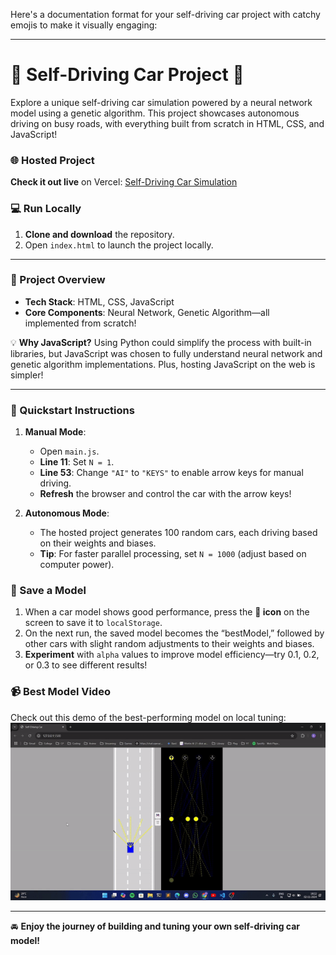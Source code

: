 Here's a documentation format for your self-driving car project with catchy emojis to make it visually engaging:

---

# 🚗 Self-Driving Car Project 🚗

Explore a unique self-driving car simulation powered by a neural network model using a genetic algorithm. This project showcases autonomous driving on busy roads, with everything built from scratch in HTML, CSS, and JavaScript!

### 🌐 Hosted Project
**Check it out live** on Vercel: [Self-Driving Car Simulation](https://self-driving-car-rose.vercel.app/)

### 💻 Run Locally
1. **Clone and download** the repository.
2. Open `index.html` to launch the project locally.

---

### 🔧 Project Overview
- **Tech Stack**: HTML, CSS, JavaScript
- **Core Components**: Neural Network, Genetic Algorithm—all implemented from scratch!
  
💡 **Why JavaScript?**
Using Python could simplify the process with built-in libraries, but JavaScript was chosen to fully understand neural network and genetic algorithm implementations. Plus, hosting JavaScript on the web is simpler! 

---

### 🚀 Quickstart Instructions
1. **Manual Mode**:
   - Open `main.js`.
   - **Line 11**: Set `N = 1`.
   - **Line 53**: Change `"AI"` to `"KEYS"` to enable arrow keys for manual driving.
   - **Refresh** the browser and control the car with the arrow keys!

2. **Autonomous Mode**:
   - The hosted project generates 100 random cars, each driving based on their weights and biases.
   - **Tip**: For faster parallel processing, set `N = 1000` (adjust based on computer power).

### 💾 Save a Model
1. When a car model shows good performance, press the **💾 icon** on the screen to save it to `localStorage`.
2. On the next run, the saved model becomes the “bestModel,” followed by other cars with slight random adjustments to their weights and biases.
3. **Experiment** with `alpha` values to improve model efficiency—try 0.1, 0.2, or 0.3 to see different results!

### 📹 Best Model Video
Check out this demo of the best-performing model on local tuning:
![Best Model Demo](modelDemo.gif)

---

🚘 **Enjoy the journey of building and tuning your own self-driving car model!**